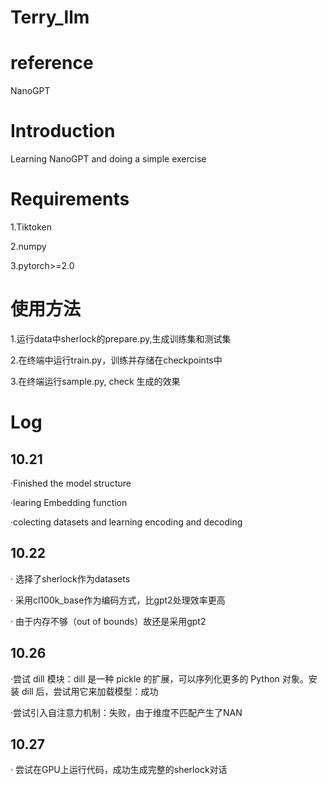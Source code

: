 # Terry_llm

# reference
NanoGPT

# Introduction
Learning NanoGPT and doing a simple exercise

# Requirements
1.Tiktoken

2.numpy

3.pytorch>=2.0

# 使用方法
1.运行data中sherlock的prepare.py,生成训练集和测试集

2.在终端中运行train.py，训练并存储在checkpoints中

3.在终端运行sample.py, check 生成的效果

# Log
## 10.21
·Finished the model structure

·learing Embedding function

·colecting datasets and learning encoding and decoding
## 10.22
· 选择了sherlock作为datasets

· 采用cl100k_base作为编码方式，比gpt2处理效率更高

· 由于内存不够（out of bounds）故还是采用gpt2

## 10.26
·尝试 dill 模块：dill 是一种 pickle 的扩展，可以序列化更多的 Python 对象。安装 dill 后，尝试用它来加载模型：成功

·尝试引入自注意力机制：失败，由于维度不匹配产生了NAN

## 10.27
· 尝试在GPU上运行代码，成功生成完整的sherlock对话
